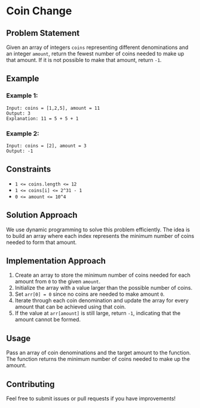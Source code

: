 # Coin Change

## Problem Statement
Given an array of integers `coins` representing different denominations and an integer `amount`, return the fewest number of coins needed to make up that amount. If it is not possible to make that amount, return `-1`.

## Example

### Example 1:
```plaintext
Input: coins = [1,2,5], amount = 11
Output: 3
Explanation: 11 = 5 + 5 + 1
```

### Example 2:
```plaintext
Input: coins = [2], amount = 3
Output: -1
```

## Constraints
- `1 <= coins.length <= 12`
- `1 <= coins[i] <= 2^31 - 1`
- `0 <= amount <= 10^4`

## Solution Approach
We use dynamic programming to solve this problem efficiently. The idea is to build an array where each index represents the minimum number of coins needed to form that amount.

## Implementation Approach
1. Create an array to store the minimum number of coins needed for each amount from `0` to the given `amount`.
2. Initialize the array with a value larger than the possible number of coins.
3. Set `arr[0] = 0` since no coins are needed to make amount `0`.
4. Iterate through each coin denomination and update the array for every amount that can be achieved using that coin.
5. If the value at `arr[amount]` is still large, return `-1`, indicating that the amount cannot be formed.

## Usage
Pass an array of coin denominations and the target amount to the function. The function returns the minimum number of coins needed to make up the amount.

## Contributing
Feel free to submit issues or pull requests if you have improvements!


